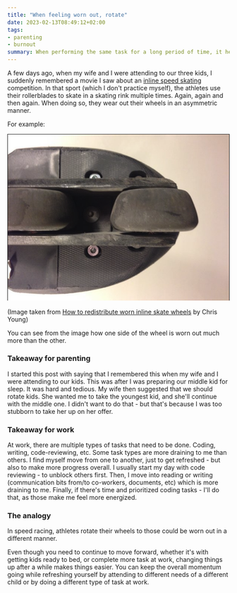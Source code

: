 ```yaml
---
title: "When feeling worn out, rotate"
date: 2023-02-13T08:49:12+02:00
tags: 
- parenting
- burnout
summary: When performing the same task for a long period of time, it helps to switch things up. Both in parenting as well as at work.
---
```


A few days ago, when my wife and I were attending to our three kids, I suddenly remembered a movie I saw about an [inline speed skating](https://en.wikipedia.org/wiki/Inline_speed_skating) competition. In that sport (which I don't practice myself), the athletes use their rollerblades to skate in a skating rink multiple times. Again, again and then again. When doing so, they wear out their wheels in an asymmetric manner. 

For example:

![](/wheel.png)

(Image taken from [How to redistribute worn inline skate wheels](https://www.ifixit.com/Guide/How+to+redistribute+worn+inline+skate+wheels/50507) by Chris Young)

You can see from the image how one side of the wheel is worn out much more than the other. 

### Takeaway for parenting 

I started this post with saying that I remembered this when my wife and I were attending to our kids. This was after I was preparing our middle kid for sleep. It was hard and tedious. My wife then suggested that we should rotate kids. She wanted me to take the youngest kid, and she'll continue with the middle one. I didn't want to do that - but that's because I was too stubborn to take her up on her offer. 

### Takeaway for work

At work, there are multiple types of tasks that need to be done. Coding, writing, code-reviewing, etc. Some task types are more draining to me than others. I find myself move from one to another, just to get refreshed - but also to make more progress overall. I usually start my day with code reviewing - to unblock others first. Then, I move into reading or writing (communication bits from/to co-workers, documents, etc) which is more draining to me. Finally, if there's time and prioritized coding tasks - I'll do that, as those make me feel more energized.

### The analogy

In speed racing, athletes rotate their wheels to those could be worn out in a different manner.

Even though you need to continue to move forward, whether it's with getting kids ready to bed, or complete more task at work, changing things up after a while makes things easier. You can keep the overall momentum going while refreshing yourself by attending to different needs of a different child or by doing a different type of task at work.


